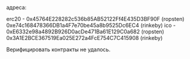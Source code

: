 адреса:

erc20 - 0x45764E228282c536b85AB52122Ff4E435D3BF90F (ropsten) 0xe74c168478366DB1a4F7e70be45a8b9525Dc6EC4 (rinkeby)
ico - 0xE6332e98a4892B926D0acDe471Ba61E129C0a682 (ropsten) 0x3A1E2BCE367519Ea025E272a4FcE754C7C415908 (rinkeby)

Верифицировать контракты не удалось.